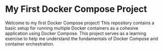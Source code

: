 # My First Docker Compose Project

Welcome to my first Docker Compose project! This repository contains a basic setup for running multiple Docker containers as a cohesive application using Docker Compose. This project serves as a learning exercise to help me understand the fundamentals of Docker Compose and container orchestration.
